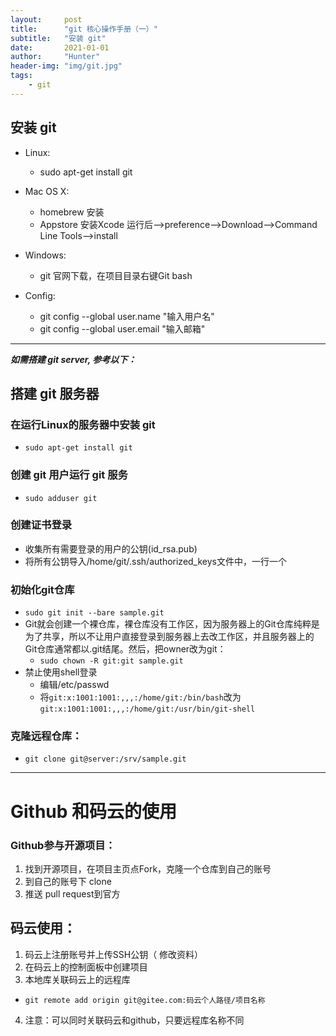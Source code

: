```yaml
---
layout:     post
title:      "git 核心操作手册（一）"
subtitle:   "安装 git"
date:       2021-01-01
author:     "Hunter"
header-img: "img/git.jpg"
tags:
    - git
---
```


## 安装 git
- Linux:
  - sudo apt-get install git
- Mac OS X:
  - homebrew 安装
  - Appstore 安装Xcode 运行后——>preference——>Download——>Command Line Tools——>install
- Windows:
  - git 官网下载，在项目目录右键Git bash

- Config:
  - git config --global user.name "输入用户名"
  - git config --global user.email "输入邮箱"
    
---
    
***如需搭建 git server, 参考以下：***
## 搭建 git 服务器
### 在运行Linux的服务器中安装 git
 - `sudo apt-get install git`
### 创建 git 用户运行 git 服务
   - `sudo adduser git`
### 创建证书登录
 - 收集所有需要登录的用户的公钥(id_rsa.pub)
- 将所有公钥导入/home/git/.ssh/authorized_keys文件中，一行一个
### 初始化git仓库
- `sudo git init --bare sample.git`
- Git就会创建一个裸仓库，裸仓库没有工作区，因为服务器上的Git仓库纯粹是为了共享，所以不让用户直接登录到服务器上去改工作区，并且服务器上的Git仓库通常都以.git结尾。然后，把owner改为git：
	- `sudo chown -R git:git sample.git`
- 禁止使用shell登录
	- 编辑/etc/passwd
	- 将`git:x:1001:1001:,,,:/home/git:/bin/bash`改为`git:x:1001:1001:,,,:/home/git:/usr/bin/git-shell`
### 克隆远程仓库：
- `git clone git@server:/srv/sample.git`

---
# Github 和码云的使用
### Github参与开源项目：
1. 找到开源项目，在项目主页点Fork，克隆一个仓库到自己的账号
2. 到自己的账号下 clone
3. 推送 pull request到官方
## 码云使用：
1. 码云上注册账号并上传SSH公钥（ 修改资料）
2. 在码云上的控制面板中创建项目
3. 本地库关联码云上的远程库
  - `git remote add origin git@gitee.com:码云个人路径/项目名称`
4. 注意：可以同时关联码云和github，只要远程库名称不同